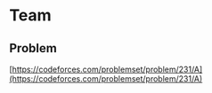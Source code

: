 # Team

## Problem

[https://codeforces.com/problemset/problem/231/A](https://codeforces.com/problemset/problem/231/A)

